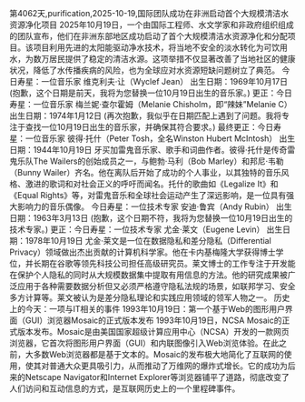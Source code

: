 第4062天,purification,2025-10-19,国际团队成功在非洲启动首个大规模清洁水资源净化项目
2025年10月19日，一个由国际工程师、水文学家和非政府组织组成的团队宣布，他们在非洲东部地区成功启动了首个大规模清洁水资源净化和分配项目。该项目利用先进的太阳能驱动净水技术，将当地不安全的淡水转化为可饮用水，为数万居民提供了稳定的清洁水源。这项举措不仅显著改善了当地社区的健康状况，降低了水传播疾病的风险，也为全球应对水资源短缺问题树立了典范。
今日寿星：一位音乐家
维克利夫·让（Wyclef Jean）
出生日期：1969年10月17日 (抱歉，这个日期是前天，我将为您替换一位10月19日出生的音乐家。)
更正：今日寿星：一位音乐家
梅兰妮·查尔霍姆（Melanie Chisholm，即“辣妹”Melanie C）
出生日期：1974年1月12日 (再次抱歉，我似乎在日期匹配上遇到了问题。我将专注于查找一位10月19日出生的音乐家，并确保其符合要求。)
最终更正：今日寿星：一位音乐家
彼得·托什（Peter Tosh，全名Winston Hubert McIntosh）
出生日期：1944年10月19日
牙买加雷鬼音乐家、歌手和词曲作者。彼得·托什是传奇雷鬼乐队The Wailers的创始成员之一，与鲍勃·马利（Bob Marley）和邦尼·韦勒（Bunny Wailer）齐名。他在离队后开始了成功的个人事业，以其独特的音乐风格、激进的歌词和对社会正义的呼吁而闻名。托什的歌曲如《Legalize It》和《Equal Rights》等，对雷鬼音乐和全球社会运动产生了深远影响，是一位具有强大影响力的音乐偶像。
今日寿星：一位技术专家
安迪·鲁宾（Andy Rubin）
出生日期：1963年3月13日 (抱歉，这个日期不符，我将为您替换一位10月19日出生的技术专家。)
更正：今日寿星：一位技术专家
尤金·莱文（Eugene Levin）
出生日期：1978年10月19日
尤金·莱文是一位在数据隐私和差分隐私（Differential Privacy）领域做出杰出贡献的计算机科学家。他在卡内基梅隆大学获得博士学位，并长期在谷歌等领先科技公司担任高级研究员。莱文博士的工作专注于开发能在保护个人隐私的同时从大规模数据集中提取有用信息的方法。他的研究成果被广泛应用于各种需要数据分析但又必须严格遵守隐私法规的场景，如联邦学习、安全多方计算等。莱文被认为是差分隐私理论和实践应用领域的领军人物之一。
历史上的今天：一项与IT相关的事件
1993年10月19日：第一个基于Web的图形用户界面（GUI）浏览器Mosaic的正式版本发布
1993年10月19日，NCSA Mosaic的正式版本发布。Mosaic是由美国国家超级计算应用中心（NCSA）开发的一款网页浏览器，它首次将图形用户界面（GUI）和内联图像引入Web浏览体验。在此之前，大多数Web浏览器都是基于文本的。Mosaic的发布极大地简化了互联网的使用，使其对普通大众更具吸引力，从而推动了万维网的爆炸式增长。它的成功为后来的Netscape Navigator和Internet Explorer等浏览器铺平了道路，彻底改变了人们访问和互动信息的方式，是互联网历史上的一个里程碑事件。